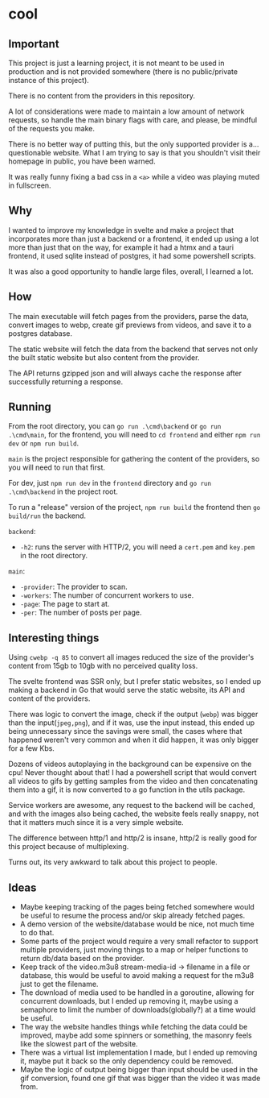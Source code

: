# cool

## Important

This project is just a learning project, it is not meant to be used in production and is not provided somewhere (there is no public/private instance of this project).

There is no content from the providers in this repository.

A lot of considerations were made to maintain a low amount of network requests, so handle the main binary flags with care, and please, be mindful of the requests you make.

There is no better way of putting this, but the only supported provider is a... questionable website. What I am trying to say is that you shouldn't visit their homepage in public, you have been warned.

It was really funny fixing a bad css in a `<a>` while a video was playing muted in fullscreen.

## Why

I wanted to improve my knowledge in svelte and make a project that incorporates more than just a backend or a frontend, it ended up using a lot more than just that on the way, for example it had a htmx and a tauri frontend, it used sqlite instead of postgres, it had some powershell scripts.

It was also a good opportunity to handle large files, overall, I learned a lot.

## How

The main executable will fetch pages from the providers, parse the data, convert images to webp, create gif previews from videos, and save it to a postgres database.

The static website will fetch the data from the backend that serves not only the built static website but also content from the provider.

The API returns gzipped json and will always cache the response after successfully returning a response.

## Running

From the root directory, you can `go run .\cmd\backend` or `go run .\cmd\main`, for the frontend, you will need to `cd frontend` and either `npm run dev` or `npm run build`.

`main` is the project responsible for gathering the content of the providers, so you will need to run that first.

For dev, just `npm run dev` in the `frontend` directory and `go run .\cmd\backend` in the project root.

To run a "release" version of the project, `npm run build` the frontend then `go build/run` the backend.

`backend`:

- `-h2`: runs the server with HTTP/2, you will need a `cert.pem` and `key.pem` in the root directory.

`main`:

- `-provider`: The provider to scan.
- `-workers`: The number of concurrent workers to use.
- `-page`: The page to start at.
- `-per`: The number of posts per page.

## Interesting things

Using `cwebp -q 85` to convert all images reduced the size of the provider's content from 15gb to 10gb with no perceived quality loss.

The svelte frontend was SSR only, but I prefer static websites, so I ended up making a backend in Go that would serve the static website, its API and content of the providers.

There was logic to convert the image, check if the output (`webp`) was bigger than the input(`jpeg,png`), and if it was, use the input instead, this ended up being unnecessary since the savings were small, the cases where that happened weren't very common and when it did happen, it was only bigger for a few Kbs.

Dozens of videos autoplaying in the background can be expensive on the cpu! Never thought about that! I had a powershell script that would convert all videos to gifs by getting samples from the video and then concatenating them into a gif, it is now converted to a go function in the utils package.

Service workers are awesome, any request to the backend will be cached, and with the images also being cached, the website feels really snappy, not that it matters much since it is a very simple website.

The difference between http/1 and http/2 is insane, http/2 is really good for this project because of multiplexing.

Turns out, its very awkward to talk about this project to people.

## Ideas

- Maybe keeping tracking of the pages being fetched somewhere would be useful to resume the process and/or skip already fetched pages.
- A demo version of the website/database would be nice, not much time to do that.
- Some parts of the project would require a very small refactor to support multiple providers, just moving things to a map or helper functions to return db/data based on the provider.
- Keep track of the video.m3u8 stream-media-id -> filename in a file or database, this would be useful to avoid making a request for the m3u8 just to get the filename.
- The download of media used to be handled in a goroutine, allowing for concurrent downloads, but I ended up removing it, maybe using a semaphore to limit the number of downloads(globally?) at a time would be useful.
- The way the website handles things while fetching the data could be improved, maybe add some spinners or something, the masonry feels like the slowest part of the website.
- There was a virtual list implementation I made, but I ended up removing it, maybe put it back so the only dependency could be removed.
- Maybe the logic of output being bigger than input should be used in the gif conversion, found one gif that was bigger than the video it was made from.
